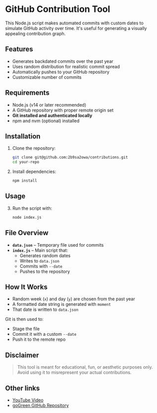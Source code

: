# GitHub Contribution Tool

This Node.js script makes automated commits with custom dates to simulate GitHub activity over time. It's useful for generating a visually appealing contribution graph.

## Features

- Generates backdated commits over the past year
- Uses random distribution for realistic commit spread
- Automatically pushes to your GitHub repository
- Customizable number of commits

## Requirements

- Node.js (v14 or later recommended)
- A GitHub repository with proper remote origin set
- **Git installed and authenticated locally**
- npm and nvm (optional) installed

## Installation

1. Clone the repository:

   ```bash
   git clone git@github.com:2b9sa2owa/contributions.git
   cd your-repo
   ```

2. Install dependencies:

   ```bash
   npm install
   ```

## Usage

3. Run the script with:

    ```bash
    node index.js
    ```

## File Overview

- **`data.json`** – Temporary file used for commits
- **`index.js`** – Main script that:
  - Generates random dates
  - Writes to `data.json`
  - Commits with `--date`
  - Pushes to the repository

## How It Works

- Random week (`x`) and day (`y`) are chosen from the past year
- A formatted date string is generated with `moment`
- That date is written to `data.json`

Git is then used to:

- Stage the file  
- Commit it with a custom `--date`  
- Push it to the remote repo

## Disclaimer

> This tool is meant for educational, fun, or aesthetic purposes only.  
> Avoid using it to misrepresent your actual contributions.

## Other links

- [YouTube Video](https://www.youtube.com/watch?v=LlkcvvGbs9I)
- [goGreen GitHub Repository](https://github.com/fenrir2608/goGreen)